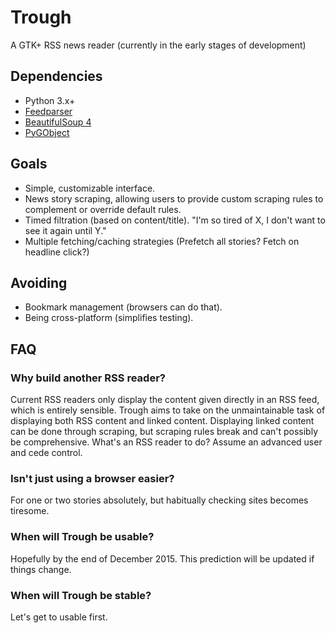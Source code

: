 Trough
======

A GTK+ RSS news reader (currently in the early stages of development)

## Dependencies
* Python 3.x+
* [Feedparser](https://pypi.python.org/pypi/feedparser)
* [BeautifulSoup 4](http://www.crummy.com/software/BeautifulSoup/)
* [PyGObject](https://wiki.gnome.org/action/show/Projects/PyGObject?action=show&redirect=PyGObject)

## Goals
* Simple, customizable interface.
* News story scraping, allowing users to provide custom scraping rules to complement or override default rules.
* Timed filtration (based on content/title). "I'm so tired of X, I don't want to see it again until Y."
* Multiple fetching/caching strategies (Prefetch all stories? Fetch on headline click?)

## Avoiding
* Bookmark management (browsers can do that).
* Being cross-platform (simplifies testing).


## FAQ

### Why build another RSS reader?

Current RSS readers only display the content given directly in an RSS feed, which is entirely sensible.
Trough aims to take on the unmaintainable task of displaying both RSS content and linked content.
Displaying linked content can be done through scraping, but scraping rules break and can't possibly be comprehensive.
What's an RSS reader to do? Assume an advanced user and cede control.

### Isn't just using a browser easier?
For one or two stories absolutely, but habitually checking sites becomes tiresome.

### When will Trough be usable?
Hopefully by the end of December 2015. This prediction will be updated if things change.

### When will Trough be stable?
Let's get to usable first.